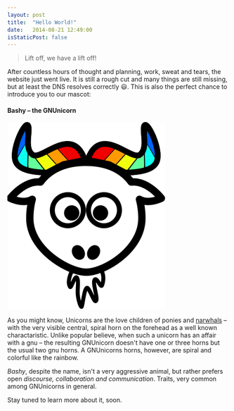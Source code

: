 ```yaml
---
layout: post
title:  "Hello World!"
date:   2014-08-21 12:49:00
isStaticPost: false
---
```


> Lift off, we have a lift off!

After countless hours of thought and planning, work, sweat and tears, the website just went live. It is still a rough cut and many things are still missing, but at least the DNS resolves correctly 😃. This is also the perfect chance to introduce you to our mascot:


#### __Bashy__ – the GNUnicorn

[![Bashy The GNUnicorn](/img/sprites/logo.png)](/img/sprites/logo-big.svg)

As you might know, Unicorns are the love children of ponies and [narwhals](https://en.wikipedia.org/wiki/Narwhal) – with the very visible central, spiral horn on the forehead as a well known charactaristic. Unlike popular believe, when such a unicorn has an affair with a gnu – the resulting GNUnicorn doesn't have one or three horns but the usual two gnu horns. A GNUnicorns horns, however, are spiral and colorful like the rainbow.

_Bashy_, despite the name, isn't a very aggressive animal, but rather prefers open _discourse, collaboration and communication_. Traits, very common among GNUnicorns in general.



Stay tuned to learn more about it, soon.


